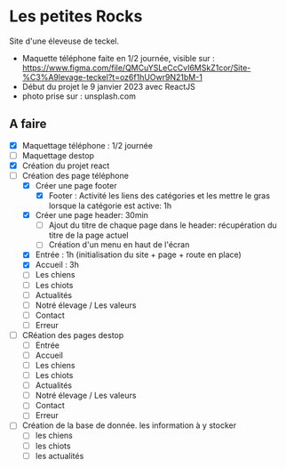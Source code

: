 # Les petites Rocks

Site d'une éleveuse de teckel.
 - Maquette téléphone faite en 1/2 journée, visible sur : https://www.figma.com/file/QMCuYSLeCcCvI6MSkZ1cor/Site-%C3%A9levage-teckel?t=oz6f1hUOwr9N21bM-1
 - Début du projet le 9 janvier 2023 avec ReactJS
 - photo prise sur : unsplash.com

## A faire

- [x] Maquettage téléphone : 1/2 journée
- [ ] Maquettage destop
- [x] Création du projet react
- [ ] Création des page téléphone
  - [x] Créer une page footer
    - [x] Footer : Activité les liens des catégories et les mettre le gras lorsque la catégorie est active: 1h
  - [x] Créer une page header: 30min
    - [ ] Ajout du titre de chaque page dans le header: récupération du titre de la page actuel
    - [ ] Création d'un menu en haut de l'écran
  - [x] Entrée : 1h (initialisation du site + page + route en place)
  - [x] Accueil : 3h
  - [ ] Les chiens
  - [ ] Les chiots
  - [ ] Actualités
  - [ ] Notré élevage / Les valeurs
  - [ ] Contact
  - [ ] Erreur
- [ ] CRéation des pages destop
  - [ ] Entrée
  - [ ] Accueil
  - [ ] Les chiens
  - [ ] Les chiots
  - [ ] Actualités
  - [ ] Notré élevage / Les valeurs
  - [ ] Contact
  - [ ] Erreur
- [ ] Création de la base de donnée. les information à y stocker
  - [ ] les chiens
  - [ ] les chiots
  - [ ] les actualités
